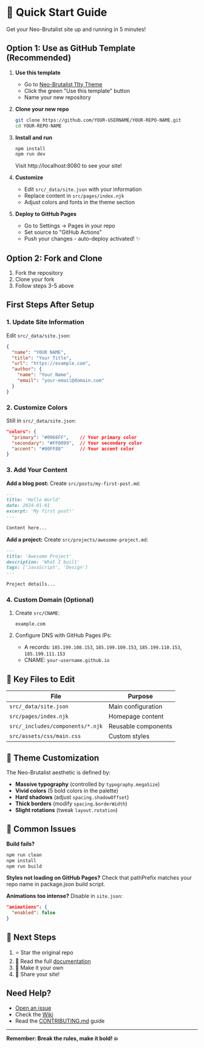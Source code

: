 # 🚀 Quick Start Guide

Get your Neo-Brutalist site up and running in 5 minutes!

## Option 1: Use as GitHub Template (Recommended)

1. **Use this template**
   - Go to
     [Neo-Brutalist 11ty Theme](https://github.com/williamzujkowski/Neo-Brutalist-11ty-Theme)
   - Click the green "Use this template" button
   - Name your new repository

2. **Clone your new repo**

   ```bash
   git clone https://github.com/YOUR-USERNAME/YOUR-REPO-NAME.git
   cd YOUR-REPO-NAME
   ```

3. **Install and run**

   ```bash
   npm install
   npm run dev
   ```

   Visit http://localhost:8080 to see your site!

4. **Customize**
   - Edit `src/_data/site.json` with your information
   - Replace content in `src/pages/index.njk`
   - Adjust colors and fonts in the theme section

5. **Deploy to GitHub Pages**
   - Go to Settings → Pages in your repo
   - Set source to "GitHub Actions"
   - Push your changes - auto-deploy activated! ✨

## Option 2: Fork and Clone

1. Fork the repository
2. Clone your fork
3. Follow steps 3-5 above

## First Steps After Setup

### 1. Update Site Information

Edit `src/_data/site.json`:

```json
{
  "name": "YOUR NAME",
  "title": "Your Title",
  "url": "https://example.com",
  "author": {
    "name": "Your Name",
    "email": "your-email@domain.com"
  }
}
```

### 2. Customize Colors

Still in `src/_data/site.json`:

```json
"colors": {
  "primary": "#0066FF",    // Your primary color
  "secondary": "#FF0099",  // Your secondary color
  "accent": "#00FF88"      // Your accent color
}
```

### 3. Add Your Content

**Add a blog post:** Create `src/posts/my-first-post.md`:

```markdown
---
title: 'Hello World'
date: 2024-01-01
excerpt: 'My first post!'
---

Content here...
```

**Add a project:** Create `src/projects/awesome-project.md`:

```markdown
---
title: 'Awesome Project'
description: 'What I built'
tags: ['JavaScript', 'Design']
---

Project details...
```

### 4. Custom Domain (Optional)

1. Create `src/CNAME`:

   ```
   example.com
   ```

2. Configure DNS with GitHub Pages IPs:
   - A records: `185.199.108.153`, `185.199.109.153`, `185.199.110.153`,
     `185.199.111.153`
   - CNAME: `your-username.github.io`

## 📁 Key Files to Edit

| File                             | Purpose             |
| -------------------------------- | ------------------- |
| `src/_data/site.json`            | Main configuration  |
| `src/pages/index.njk`            | Homepage content    |
| `src/_includes/components/*.njk` | Reusable components |
| `src/assets/css/main.css`        | Custom styles       |

## 🎨 Theme Customization

The Neo-Brutalist aesthetic is defined by:

- **Massive typography** (controlled by `typography.megaSize`)
- **Vivid colors** (5 bold colors in the palette)
- **Hard shadows** (adjust `spacing.shadowOffset`)
- **Thick borders** (modify `spacing.borderWidth`)
- **Slight rotations** (tweak `layout.rotation`)

## 🚨 Common Issues

**Build fails?**

```bash
npm run clean
npm install
npm run build
```

**Styles not loading on GitHub Pages?** Check that pathPrefix matches your repo
name in package.json build script.

**Animations too intense?** Disable in `site.json`:

```json
"animations": {
  "enabled": false
}
```

## 🎯 Next Steps

1. ⭐ Star the original repo
2. 📖 Read the full
   [documentation](https://github.com/williamzujkowski/Neo-Brutalist-11ty-Theme/wiki)
3. 🎨 Make it your own
4. 🚀 Share your site!

## Need Help?

- [Open an issue](https://github.com/williamzujkowski/Neo-Brutalist-11ty-Theme/issues)
- Check the
  [Wiki](https://github.com/williamzujkowski/Neo-Brutalist-11ty-Theme/wiki)
- Read the [CONTRIBUTING.md](CONTRIBUTING.md) guide

---

**Remember: Break the rules, make it bold! 💥**
